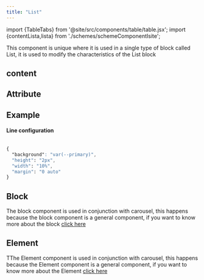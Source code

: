 ```yaml
---
title: "List"
---
```


import {TableTabs} from '@site/src/components/table/table.jsx';
import {contentLista,lista} from './schemes/schemeComponentIsite';

This component is unique where it is used in a single type of block called List, it is used to modify the characteristics of the List block

## content
<TableTabs tabsContent={contentLista} />

## Attribute
<TableTabs tabsContent={lista} />

## Example
#### Line configuration
```CSS

{
  "background": "var(--primary)",
  "height": "2px",
  "width": "10%",
  "margin": "0 auto"
}

```

## Block
The block component is used in conjunction with carousel, this happens because the block component is a general component, if you want to know more about the block [click here](./block)

## Element
TThe Element component is used in conjunction with carousel, this happens because the Element component is a general component, if you want to know more about the Element [click here](./element)
